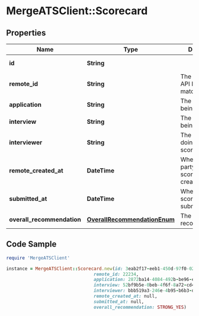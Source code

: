 # MergeATSClient::Scorecard

## Properties

Name | Type | Description | Notes
------------ | ------------- | ------------- | -------------
**id** | **String** |  | [optional] [readonly] 
**remote_id** | **String** | The third-party API ID of the matching object. | [optional] 
**application** | **String** | The application being scored. | [optional] 
**interview** | **String** | The interview being scored. | [optional] 
**interviewer** | **String** | The interviewer doing the scoring. | [optional] 
**remote_created_at** | **DateTime** | When the third party&#39;s scorecard was created. | [optional] 
**submitted_at** | **DateTime** | When the scorecard was submitted. | [optional] 
**overall_recommendation** | [**OverallRecommendationEnum**](OverallRecommendationEnum.md) | The inteviewer&#39;s recommendation. | [optional] 

## Code Sample

```ruby
require 'MergeATSClient'

instance = MergeATSClient::Scorecard.new(id: 3eab2f17-eeb1-450d-97f0-029d8be1e06f,
                                 remote_id: 22234,
                                 application: 2872ba14-4084-492b-be96-e5eee6fc33ef,
                                 interview: 52bf9b5e-0beb-4f6f-8a72-cd4dca7ca633,
                                 interviewer: bbb519a3-246e-4b95-b6b3-dba16107ba6b,
                                 remote_created_at: null,
                                 submitted_at: null,
                                 overall_recommendation: STRONG_YES)
```



